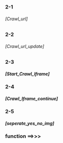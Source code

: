   ### 2-1 
   ###### [Crawl_url] <br>
  ### 2-2  
   ###### [Crawl_url_update] <br>
  ### 2-3  
   ##### [Start_Crawl_Iframe] <br>
  ### 2-4 
   ##### [Crawl_Iframe_continue] <br>
  ### 2-5  
   ##### [seperate_yes_no_img] <br>

   ### function ==>>>
   #####
   #####
